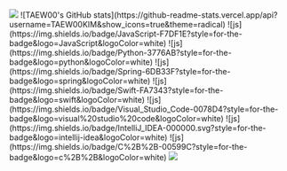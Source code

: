 <img src="https://capsule-render.vercel.app/api?type=waving&color=BDBDC8&height=150&section=header" />
![TAEW00's GitHub stats](https://github-readme-stats.vercel.app/api?username=TAEW00KIM&show_icons=true&theme=radical)
![js](https://img.shields.io/badge/JavaScript-F7DF1E?style=for-the-badge&logo=JavaScript&logoColor=white)
![js](https://img.shields.io/badge/Python-3776AB?style=for-the-badge&logo=python&logoColor=white)
![js](https://img.shields.io/badge/Spring-6DB33F?style=for-the-badge&logo=spring&logoColor=white)
![js](https://img.shields.io/badge/Swift-FA7343?style=for-the-badge&logo=swift&logoColor=white)
![js](https://img.shields.io/badge/Visual_Studio_Code-0078D4?style=for-the-badge&logo=visual%20studio%20code&logoColor=white)
![js](https://img.shields.io/badge/IntelliJ_IDEA-000000.svg?style=for-the-badge&logo=intellij-idea&logoColor=white)
![js](https://img.shields.io/badge/C%2B%2B-00599C?style=for-the-badge&logo=c%2B%2B&logoColor=white)
<img src="https://capsule-render.vercel.app/api?type=waving&color=BDBDC8&height=150&section=footer" />

